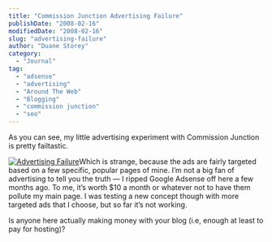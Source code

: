 ```yaml
---
title: "Commission Junction Advertising Failure"
publishDate: "2008-02-16"
modifiedDate: "2008-02-16"
slug: "advertising-failure"
author: "Duane Storey"
category:
  - "Journal"
tag:
  - "adsense"
  - "advertising"
  - "Around The Web"
  - "Blogging"
  - "commission junction"
  - "seo"
---
```


As you can see, my little advertising experiment with Commission Junction is pretty failtastic.

[![Advertising Failure](http://www.migratorynerd.com/wp-content/uploads/2008/02/picture-1.png)](http://www.migratorynerd.com/2008/02/advertising-failure/advertising-failure/ "Advertising Failure")Which is strange, because the ads are fairly targeted based on a few specific, popular pages of mine. I’m not a big fan of advertising to tell you the truth — I ripped Google Adsense off here a few months ago. To me, it’s worth $10 a month or whatever not to have them pollute my main page. I was testing a new concept though with more targeted ads that I choose, but so far it’s not working.

Is anyone here actually making money with your blog (i.e, enough at least to pay for hosting)?